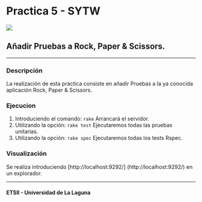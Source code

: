# Practica 5 - SYTW

![](http://rubyskyepi.com/wp-content/uploads/2012/07/rock-paper-scissors-620x350.jpg)

## Añadir Pruebas a Rock, Paper & Scissors.

***

### Descripción

   La realización de esta práctica consiste en añadir Pruebas a la ya conocida aplicación Rock, Paper & Scissors.

### Ejecucion

 1. Introduciendo el comando: `rake` Arrancará el servidor.
 2. Utilizando la opción: `rake test` Ejecutaremos todas las pruebas unitarias.
 3. Utilizando la opción: `rake spec` Ejecutaremos todas los tests Rspec.

### Visualización
 
 Se realiza introduciendo [http://localhost:9292/] (http://localhost:9292/) en un explorador.

*** 

#### ETSII - Universidad de La Laguna
